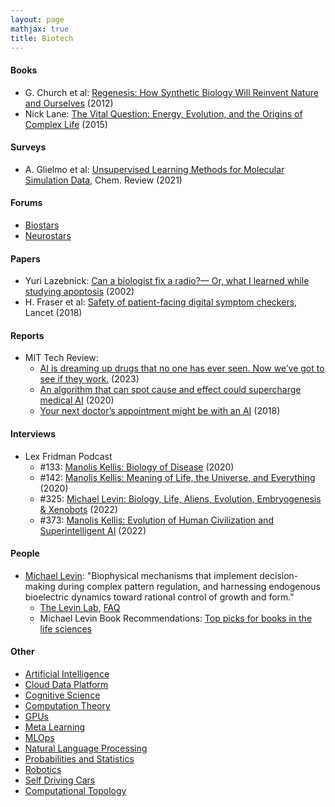 ```yaml
---
layout: page
mathjax: true
title: Biotech
---
```

#### Books
* G. Church et al: [Regenesis: How Synthetic Biology Will Reinvent Nature and Ourselves](https://www.amazon.com/dp/B0892SSCW4) (2012)
* Nick Lane: [The Vital Question: Energy, Evolution, and the Origins of Complex Life](https://www.amazon.com/gp/product/B00OD8Z4JW/ref=dbs_a_def_rwt_bibl_vppi_i1) (2015)

#### Surveys
* A. Glielmo et al: [Unsupervised Learning Methods for Molecular Simulation Data](https://pubs.acs.org/doi/10.1021/acs.chemrev.0c01195), Chem. Review (2021)

#### Forums
* [Biostars](https://www.biostars.org/)
* [Neurostars](https://neurostars.org/)

#### Papers
* Yuri Lazebnick: [Can a biologist fix a radio?— Or, what I learned while studying apoptosis](https://www.cell.com/cancer-cell/pdf/S1535-6108(02)00133-2.pdf) (2002)
* H. Fraser et al: [Safety of patient-facing digital symptom checkers](https://www.thelancet.com/journals/lancet/article/PIIS0140-6736(18)32819-8/fulltext), Lancet (2018)

#### Reports
* MIT Tech Review:
  * [AI is dreaming up drugs that no one has ever seen. Now we’ve got to see if they work.](https://www.technologyreview.com/2023/02/15/1067904/ai-automation-drug-development/) (2023)
  * [An algorithm that can spot cause and effect could supercharge medical AI](https://www.technologyreview.com/2020/02/05/349131/an-algorithm-that-can-spot-cause-and-effect-could-supercharge-medical-ai/) (2020)
  * [Your next doctor’s appointment might be with an AI](https://www.technologyreview.com/2018/10/16/139443/your-next-doctors-appointment-might-be-with-an-ai/) (2018)

#### Interviews
* Lex Fridman Podcast
  * #133: [Manolis Kellis: Biology of Disease](https://www.youtube.com/watch?v=Aq9UPIXbtKI) (2020)
  * #142: [Manolis Kellis: Meaning of Life, the Universe, and Everything](https://www.youtube.com/watch?v=bgNzUxyS-kQ) (2020)
  * #325: [Michael Levin: Biology, Life, Aliens, Evolution, Embryogenesis & Xenobots](https://www.youtube.com/watch?v=p3lsYlod5OU) (2022)
  * #373: [Manolis Kellis: Evolution of Human Civilization and Superintelligent AI](https://www.youtube.com/watch?v=wMavKrA-4do) (2022)

#### People
* [Michael Levin](https://wyss.harvard.edu/team/associate-faculty/michael-levin-ph-d/): "Biophysical mechanisms that implement decision-making during complex pattern regulation, and harnessing endogenous bioelectric dynamics toward rational control of growth and form."
  * [The Levin Lab](https://drmichaellevin.org/), [FAQ](https://drmichaellevin.org/resources/)
  * Michael Levin Book Recommendations: [Top picks for books in the life sciences](https://docs.google.com/document/d/1aIn2IQqmX0mtDb_m4U--S-QuAuqrtIiG-7NzPSYgT8E/edit)


#### Other
* [Artificial Intelligence](artificial_intelligence.md)
* [Cloud Data Platform](cloud_data_platform.md)
* [Cognitive Science](cognitive_science.md)
* [Computation Theory](computation_theory.md)
* [GPUs](gpus.md)
* [Meta Learning](meta_learning.md)
* [MLOps](mlops.md)
* [Natural Language Processing](natural_language_processing.md)
* [Probabilities and Statistics](probabilities_and_statistics.md)
* [Robotics](robotics.md)
* [Self Driving Cars](self_driving_cars.md)
* [Computational Topology](computational_topology.md)
